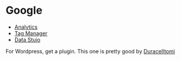 Google
======

* [Analytics](https://www.google.com/analytics/#?modal_active=none)
* [Tag Manager](https://developers.google.com/tag-manager/quickstart)
* [Data Stuio](https://www.google.com/analytics/data-studio/)


For Wordpress, get a plugin.
This one is pretty good by [Duracelltomi](https://wordpress.org/plugins/duracelltomi-google-tag-manager/)

